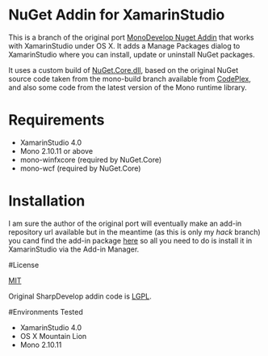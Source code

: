 # NuGet Addin for XamarinStudio

This is a branch of the original port [MonoDevelop Nuget Addin](https://github.com/mrward/monodevelop-nuget-addin) that works with XamarinStudio under OS X. It adds a Manage Packages dialog to XamarinStudio where you can install, update or uninstall NuGet packages.

It uses a custom build of [NuGet.Core.dll](https://github.com/mrward/nuget/tree/monodevelop), based on the original NuGet source code taken from the mono-build branch available from [CodePlex](http://nuget.codeplex.com), and also some code from the latest version of the Mono runtime library.

# Requirements

 * XamarinStudio 4.0
 * Mono 2.10.11 or above
 * mono-winfxcore (required by NuGet.Core)
 * mono-wcf (required by NuGet.Core)

# Installation

I am sure the author of the original port will eventually make an add-in repository url available but in the meantime (as this is only my *hack* branch)
you cand find the add-in package [here](https://github.com/squidge/monodevelop-nuget-addin/tree/xs-nuget-addin/pack) so all you need to do is install it in XamarinStudio via the Add-in Manager.

#License

[MIT](http://opensource.org/licenses/MIT)

Original SharpDevelop addin code is [LGPL](http://www.gnu.org/licenses/lgpl-2.1.txt).

#Environments Tested

 * XamarinStudio 4.0
 * OS X Mountain Lion
 * Mono 2.10.11

